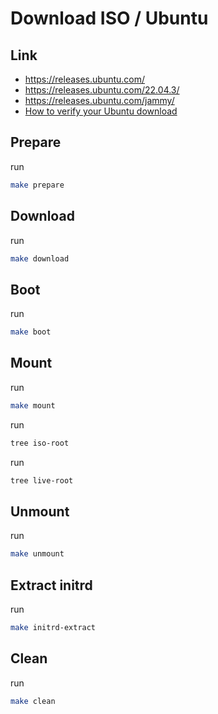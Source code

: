 
# Download ISO / Ubuntu


## Link

* https://releases.ubuntu.com/
* https://releases.ubuntu.com/22.04.3/
* https://releases.ubuntu.com/jammy/
* [How to verify your Ubuntu download](https://ubuntu.com/tutorials/how-to-verify-ubuntu#1-overview)


## Prepare

run

``` sh
make prepare
```


## Download

run

``` sh
make download
```


## Boot

run

``` sh
make boot
```


## Mount

run

``` sh
make mount
```

run

``` sh
tree iso-root
```

run

``` sh
tree live-root
```


## Unmount

run

``` sh
make unmount
```


## Extract initrd

run

``` sh
make initrd-extract
```

## Clean

run

``` sh
make clean
```
